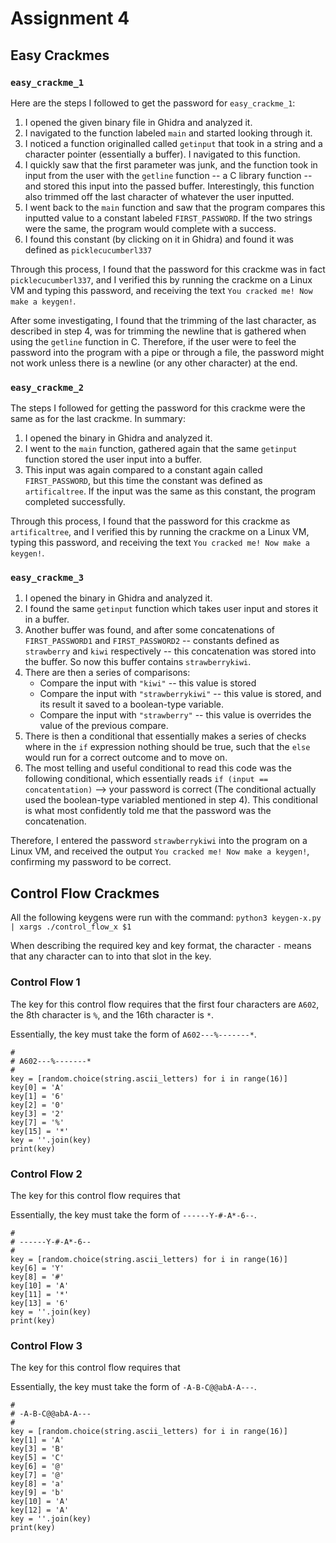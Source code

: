 # Assignment 4

## Easy Crackmes

### `easy_crackme_1`

Here are the steps I followed to get the password for `easy_crackme_1`:

1. I opened the given binary file in Ghidra and analyzed it. 
2. I navigated to the function labeled `main` and started looking through it.
3. I noticed a function originalled called `getinput` that took in a string and a character pointer (essentially a buffer). I navigated to this function.
4. I quickly saw that the first parameter was junk, and the function took in input from the user with the `getline` function -- a C library function -- and stored this input into the passed buffer. Interestingly, this function also trimmed off the last character of whatever the user inputted.
5. I went back to the `main` function and saw that the program compares this inputted value to a constant labeled `FIRST_PASSWORD`. If the two strings were the same, the program would complete with a success.
6. I found this constant (by clicking on it in Ghidra) and found it was defined as `picklecucumberl337`

Through this process, I found that the password for this crackme was in fact `picklecucumberl337`, and I verified this by running the crackme on a Linux VM and typing this password, and receiving the text `You cracked me! Now make a keygen!`.

After some investigating, I found that the trimming of the last character, as described in step 4, was for trimming the newline that is gathered when using the `getline` function in C. Therefore, if the user were to feel the password into the program with a pipe or through a file, the password might not work unless there is a newline (or any other character) at the end.

### `easy_crackme_2`

The steps I followed for getting the password for this crackme were the same as for the last crackme. In summary:

1. I opened the binary in Ghidra and analyzed it.
2. I went to the `main` function, gathered again that the same `getinput` function stored the user input into a buffer.
3. This input was again compared to a constant again called `FIRST_PASSWORD`, but this time the constant was defined as `artificaltree`. If the input was the same as this constant, the program completed successfully.

Through this process, I found that the password for this crackme as `artificaltree`, and I verified this by running the crackme on a Linux VM, typing this password, and receiving the text `You cracked me! Now make a keygen!`.

### `easy_crackme_3`

1. I opened the binary in Ghidra and analyzed it.
2. I found the same `getinput` function which takes user input and stores it in a buffer.
3. Another buffer was found, and after some concatenations of `FIRST_PASSWORD1` and `FIRST_PASSWORD2` -- constants defined as `strawberry` and `kiwi` respectively -- this concatenation was stored into the buffer. So now this buffer contains `strawberrykiwi`.
4. There are then a series of comparisons:
    - Compare the input with `"kiwi"` -- this value is stored
    - Compare the input with `"strawberrykiwi"` -- this value is stored, and its result it saved to a boolean-type variable.
    - Compare the input with `"strawberry"` -- this value is overrides the value of the previous compare.
5. There is then a conditional that essentially makes a series of checks where in the `if` expression nothing should be true, such that the `else` would run for a correct outcome and to move on. 
6. The most telling and useful conditional to read this code was the following conditional, which essentially reads `if (input == concatentation)` --> your password is correct (The conditional actually used the boolean-type variabled mentioned in step 4). This conditional is what most confidently told me that the password was the concatenation.

Therefore, I entered the password `strawberrykiwi` into the program on a Linux VM, and received the output `You cracked me! Now make a keygen!`, confirming my password to be correct.




## Control Flow Crackmes
All the following keygens were run with the command:
`python3 keygen-x.py | xargs ./control_flow_x $1`

When describing the required key and key format, the character `-` means that any character can to into that slot in the key.


### Control Flow 1
The key for this control flow requires that the first four characters are `A602`, the 8th character is `%`, and the 16th character is `*`. 

Essentially, the key must take the form of `A602---%-------*`.
```python3
#
# A602---%-------*
#
key = [random.choice(string.ascii_letters) for i in range(16)]
key[0] = 'A'
key[1] = '6'
key[2] = '0'
key[3] = '2'
key[7] = '%'
key[15] = '*'
key = ''.join(key)
print(key)
```

### Control Flow 2
The key for this control flow requires that  

Essentially, the key must take the form of `------Y-#-A*-6--`.
```python3
#
# ------Y-#-A*-6--
#
key = [random.choice(string.ascii_letters) for i in range(16)]
key[6] = 'Y'
key[8] = '#'
key[10] = 'A'
key[11] = '*'
key[13] = '6'
key = ''.join(key)
print(key)
```

### Control Flow 3
The key for this control flow requires that  

Essentially, the key must take the form of `-A-B-C@@abA-A---`.
```python3
#
# -A-B-C@@abA-A---
#
key = [random.choice(string.ascii_letters) for i in range(16)]
key[1] = 'A'
key[3] = 'B'
key[5] = 'C'
key[6] = '@'
key[7] = '@'
key[8] = 'a'
key[9] = 'b'
key[10] = 'A'
key[12] = 'A'
key = ''.join(key)
print(key)

```



